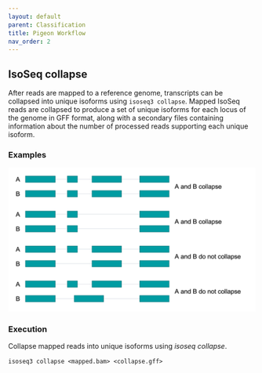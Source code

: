 ```yaml
---
layout: default
parent: Classification
title: Pigeon Workflow
nav_order: 2
---
```


## IsoSeq collapse

After reads are mapped to a reference genome, transcripts can be collapsed into unique isoforms using `isoseq3 collapse`. Mapped IsoSeq reads are collapsed to produce a set of unique isoforms for each locus of the genome in GFF format, along with a secondary files containing information about the number of processed reads supporting each unique isoform.

### Examples

<img src="../img/collapse.png" alt="collapse" width="1000px"/>

### Execution

Collapse mapped reads into unique isoforms using _isoseq collapse_.

```
isoseq3 collapse <mapped.bam> <collapse.gff>
```
